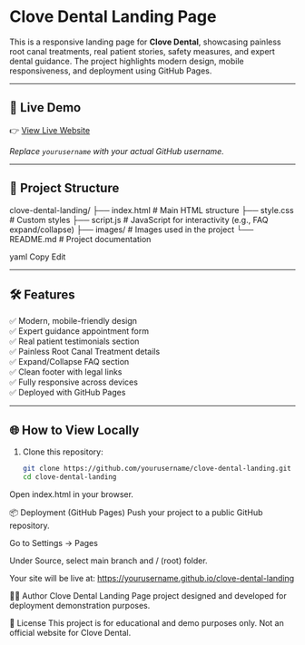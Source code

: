 # Clove Dental Landing Page

This is a responsive landing page for **Clove Dental**, showcasing painless root canal treatments, real patient stories, safety measures, and expert dental guidance. The project highlights modern design, mobile responsiveness, and deployment using GitHub Pages.

---

## 🚀 Live Demo

👉 [View Live Website](https://krishna611.github.io/clove-dental-landing/)

_Replace `yourusername` with your actual GitHub username._

---

## 📁 Project Structure

clove-dental-landing/
├── index.html # Main HTML structure
├── style.css # Custom styles
├── script.js # JavaScript for interactivity (e.g., FAQ expand/collapse)
├── images/ # Images used in the project
└── README.md # Project documentation

yaml
Copy
Edit

---

## 🛠️ Features

✅ Modern, mobile-friendly design  
✅ Expert guidance appointment form  
✅ Real patient testimonials section  
✅ Painless Root Canal Treatment details  
✅ Expand/Collapse FAQ section  
✅ Clean footer with legal links  
✅ Fully responsive across devices  
✅ Deployed with GitHub Pages  

---

## 🌐 How to View Locally

1. Clone this repository:
   ```bash
   git clone https://github.com/yourusername/clove-dental-landing.git
   cd clove-dental-landing
Open index.html in your browser.

📦 Deployment (GitHub Pages)
Push your project to a public GitHub repository.

Go to Settings → Pages

Under Source, select main branch and / (root) folder.

Your site will be live at:
https://yourusername.github.io/clove-dental-landing

👨‍💻 Author
Clove Dental Landing Page project designed and developed for deployment demonstration purposes.

📝 License
This project is for educational and demo purposes only. Not an official website for Clove Dental.
